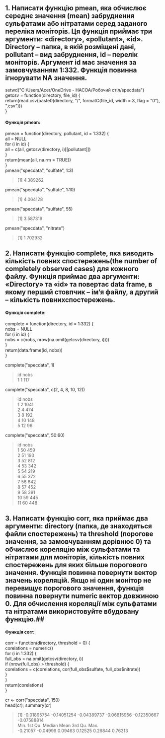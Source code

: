 ## 1.	Написати функцію pmean, яка обчислює середнє значення (mean) забруднення сульфатами або нітратами серед заданого переліка моніторів. Ця функція приймає три аргументи: «directory», «pollutant», «id». Directory – папка, в якій розміщені дані, pollutant – вид забруднення, id – перелік моніторів. Аргумент id має значення за замовчуванням 1:332. Функція повинна ігнорувати NA значення. ## 
setwd("C:/Users/Acer/OneDrive - НАСОА/Робочий стіл/specdata") <br>
getcsv = function(directory, file_id) { <br>
  return(read.csv(paste0(directory, "/", formatC(file_id, width = 3, flag = "0"), ".csv"))) <br>
} <br> 
<h4>Функція pmean:</h4> 
pmean = function(directory, pollutant, id = 1:332) { <br>
  all = NULL <br>
  for (i in id) { <br>
    all = c(all, getcsv(directory, i)[[pollutant]]) <br>
  } <br>
  return(mean(all, na.rm = TRUE)) <br>
} <br>
pmean("specdata", "sulfate", 1:3) <br>

> [1] 4.389262

pmean("specdata", "sulfate", 1:10)
> [1] 4.064128

pmean("specdata", "sulfate", 55)
> [1] 3.587319

pmean("specdata", "nitrate")
> [1] 1.702932

## 2.	Написати функцію complete, яка виводить кількість повних спостережень(the number of completely observed cases) для кожного файлу. Функція приймає два аргументи: «Directory» та «id» та повертає data frame, в якому перший стовпчик – ім’я файлу, а другий – кількість повнихспостережень. ##
<h4>Функція complete:</h4>
complete = function(directory, id = 1:332) { <br> 
  nobs = NULL <br>
  for (i in id) { <br>
    nobs = c(nobs, nrow(na.omit(getcsv(directory, i)))) <br>
  } <br>
  return(data.frame(id, nobs)) <br>
} <br>

complete("specdata", 1)
>   id nobs <br>
> 1  1  117 <br>

complete("specdata", c(2, 4, 8, 10, 12))
>   id nobs <br>
> 1  2 1041 <br>
> 2  4  474 <br>
> 3  8  192 <br>
> 4 10  148 <br>
> 5 12   96 <br>

complete("specdata", 50:60)
 >  id nobs <br>
> 1  50  459 <br>
> 2  51  193 <br>
> 3  52  812 <br>
> 4  53  342 <br>
> 5  54  219 <br>
> 6  55  372 <br>
> 7  56  642 <br>
> 8  57  452 <br>
> 9  58  391 <br>
> 10 59  445 <br>
> 11 60  448 <br>

## 3.	Написати функцію corr, яка приймає два аргументи: directory (папка, де знаходяться файли спостережень) та threshold (порогове значення, за замовчуванням дорівнює 0) та обчислює кореляцію між сульфатами та нітратами для моніторів, кількість повних спостережень для яких більше порогового значення. Функція повинна повернути вектор значень кореляцій. Якщо ні один монітор не перевищує порогового значення, функція повинна повернути numeric вектор довжиною 0. Для обчислення кореляції між сульфатами та нітратами використовуйте вбудовану функцію.##
<h4>Функція corr:</h4>
corr = function(directory, threshold = 0) { <br> 
  corelations = numeric() <br>
  for (i in 1:332) { <br>
    full_obs = na.omit(getcsv(directory, i)) <br>
    if (nrow(full_obs) > threshold) { <br>
      corelations = c(corelations, cor(full_obs$sulfate, full_obs$nitrate)) <br>
    } <br>
  } <br>
  return(corelations) <br>
} <br>

cr <- corr("specdata", 150) <br>
head(cr); summary(cr) 
> [1] -0.01895754 -0.14051254 -0.04389737 -0.06815956 -0.12350667 -0.07588814 <br>
>   Min.  1st Qu.   Median     Mean  3rd Qu.     Max.  <br>
> -0.21057 -0.04999  0.09463  0.12525  0.26844  0.76313  <br>

